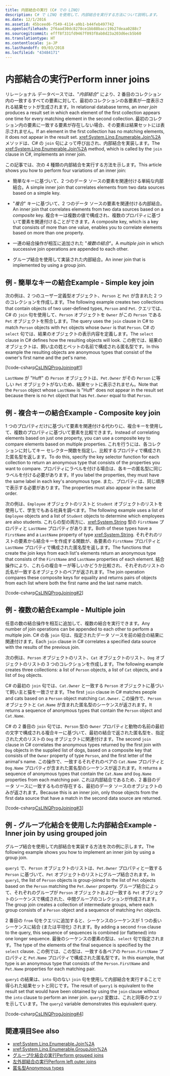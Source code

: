 ```yaml
---
title: 内部結合の実行 (C# での LINQ)
description: C# で LINQ を使用して、内部結合を実行する方法について説明します。
ms.date: 12/1/2016
ms.assetid: 45bceed6-f549-4114-a9b1-b44feb497742
ms.openlocfilehash: 2f6aad30dc8278ce1bb88bacc19b27deaa0288c7
ms.sourcegitcommit: efff8f331fd9467f093f8ab8d23a203d6ecb5b60
ms.translationtype: HT
ms.contentlocale: ja-JP
ms.lasthandoff: 09/03/2018
ms.locfileid: "43484171"
---
```

# <a name="perform-inner-joins"></a><span data-ttu-id="38230-103">内部結合の実行</span><span class="sxs-lookup"><span data-stu-id="38230-103">Perform inner joins</span></span>

<span data-ttu-id="38230-104">リレーショナル データベースでは、"*内部結合*" により、2 番目のコレクション内の一致するすべての要素に対して、最初のコレクションの各要素が一度表示される結果セットが生成されます。</span><span class="sxs-lookup"><span data-stu-id="38230-104">In relational database terms, an *inner join* produces a result set in which each element of the first collection appears one time for every matching element in the second collection.</span></span> <span data-ttu-id="38230-105">最初のコレクション内の要素に一致する要素が存在しない場合、その要素は結果セットには表示されません。</span><span class="sxs-lookup"><span data-stu-id="38230-105">If an element in the first collection has no matching elements, it does not appear in the result set.</span></span> <span data-ttu-id="38230-106"><xref:System.Linq.Enumerable.Join%2A> メソッドは、C# の `join` 句によって呼び出され、内部結合を実装します。</span><span class="sxs-lookup"><span data-stu-id="38230-106">The <xref:System.Linq.Enumerable.Join%2A> method, which is called by the `join` clause in C#, implements an inner join.</span></span>

<span data-ttu-id="38230-107">この記事では、次の 4 種類の内部結合を実行する方法を示します。</span><span class="sxs-lookup"><span data-stu-id="38230-107">This article shows you how to perform four variations of an inner join:</span></span>

- <span data-ttu-id="38230-108">簡単なキーに基づいて、2 つのデータ ソースの要素を関連付ける単純な内部結合。</span><span class="sxs-lookup"><span data-stu-id="38230-108">A simple inner join that correlates elements from two data sources based on a simple key.</span></span>

- <span data-ttu-id="38230-109">"*複合*" キーに基づいて、2 つのデータ ソースの要素を関連付ける内部結合。</span><span class="sxs-lookup"><span data-stu-id="38230-109">An inner join that correlates elements from two data sources based on a *composite* key.</span></span> <span data-ttu-id="38230-110">複合キーは複数の値で構成され、複数のプロパティに基づいて要素を関連付けることができます。</span><span class="sxs-lookup"><span data-stu-id="38230-110">A composite key, which is a key that consists of more than one value, enables you to correlate elements based on more than one property.</span></span>

- <span data-ttu-id="38230-111">一連の結合操作が相互に追加された "*複数の結合*"。</span><span class="sxs-lookup"><span data-stu-id="38230-111">A *multiple join* in which successive join operations are appended to each other.</span></span>

- <span data-ttu-id="38230-112">グループ結合を使用して実装された内部結合。</span><span class="sxs-lookup"><span data-stu-id="38230-112">An inner join that is implemented by using a group join.</span></span>

## <a name="example---simple-key-join"></a><span data-ttu-id="38230-113">例 - 簡単なキーの結合</span><span class="sxs-lookup"><span data-stu-id="38230-113">Example - Simple key join</span></span>

<span data-ttu-id="38230-114">次の例は、2 つのユーザー定義型オブジェクト、`Person` と `Pet` が含まれた 2 つのコレクションを作成します。</span><span class="sxs-lookup"><span data-stu-id="38230-114">The following example creates two collections that contain objects of two user-defined types, `Person` and `Pet`.</span></span> <span data-ttu-id="38230-115">クエリでは、C# の `join` 句を使用して、`Person` オブジェクトを `Owner` がこの `Person` である `Pet` オブジェクトを照合します。</span><span class="sxs-lookup"><span data-stu-id="38230-115">The query uses the `join` clause in C# to match `Person` objects with `Pet` objects whose `Owner` is that `Person`.</span></span> <span data-ttu-id="38230-116">C# の `select` 句では、結果のオブジェクトの表示内容を定義します。</span><span class="sxs-lookup"><span data-stu-id="38230-116">The `select` clause in C# defines how the resulting objects will look.</span></span> <span data-ttu-id="38230-117">この例では、結果のオブジェクトは、飼い主の姓とペットの名前で構成される匿名型です。</span><span class="sxs-lookup"><span data-stu-id="38230-117">In this example the resulting objects are anonymous types that consist of the owner's first name and the pet's name.</span></span>

[!code-csharp[CsLINQProgJoining#1](~/samples/snippets/csharp/concepts/linq/how-to-perform-inner-joins_1.cs)]

<span data-ttu-id="38230-118">`LastName` が "Huff" の `Person` オブジェクトは、`Pet.Owner` がその `Person` に等しい `Pet` オブジェクトがないため、結果セットに表示されません。</span><span class="sxs-lookup"><span data-stu-id="38230-118">Note that the `Person` object whose `LastName` is "Huff" does not appear in the result set because there is no `Pet` object that has `Pet.Owner` equal to that `Person`.</span></span>

## <a name="example---composite-key-join"></a><span data-ttu-id="38230-119">例 - 複合キーの結合</span><span class="sxs-lookup"><span data-stu-id="38230-119">Example - Composite key join</span></span>

<span data-ttu-id="38230-120">1 つのプロパティだけに基づいて要素を関連付ける代わりに、複合キーを使用して、複数のプロパティに基づいて要素を比較できます。</span><span class="sxs-lookup"><span data-stu-id="38230-120">Instead of correlating elements based on just one property, you can use a composite key to compare elements based on multiple properties.</span></span> <span data-ttu-id="38230-121">これを行うには、各コレクションに対してキー セレクター関数を指定し、比較するプロパティで構成された匿名型を返します。</span><span class="sxs-lookup"><span data-stu-id="38230-121">To do this, specify the key selector function for each collection to return an anonymous type that consists of the properties you want to compare.</span></span> <span data-ttu-id="38230-122">プロパティにラベルを付ける場合は、各キーの匿名型に同じラベルを付ける必要があります。</span><span class="sxs-lookup"><span data-stu-id="38230-122">If you label the properties, they must have the same label in each key's anonymous type.</span></span> <span data-ttu-id="38230-123">また、プロパティは、同じ順序で表示する必要があります。</span><span class="sxs-lookup"><span data-stu-id="38230-123">The properties must also appear in the same order.</span></span>

<span data-ttu-id="38230-124">次の例は、`Employee` オブジェクトのリストと `Student` オブジェクトのリストを使用して、学生でもある社員を調べます。</span><span class="sxs-lookup"><span data-stu-id="38230-124">The following example uses a list of `Employee` objects and a list of `Student` objects to determine which employees are also students.</span></span> <span data-ttu-id="38230-125">これらの型の両方に、<xref:System.String> 型の `FirstName` プロパティと `LastName` プロパティがあります。</span><span class="sxs-lookup"><span data-stu-id="38230-125">Both of these types have a `FirstName` and a `LastName` property of type <xref:System.String>.</span></span> <span data-ttu-id="38230-126">それぞれのリストの要素から結合キーを作成する関数が、各要素の `FirstName` プロパティと `LastName` プロパティで構成された匿名型を返します。</span><span class="sxs-lookup"><span data-stu-id="38230-126">The functions that create the join keys from each list's elements return an anonymous type that consists of the `FirstName` and `LastName` properties of each element.</span></span> <span data-ttu-id="38230-127">結合操作により、これらの複合キーが等しいかどうか比較され、それぞれのリストの氏名が一致するオブジェクトのペアが返されます。</span><span class="sxs-lookup"><span data-stu-id="38230-127">The join operation compares these composite keys for equality and returns pairs of objects from each list where both the first name and the last name match.</span></span>

[!code-csharp[CsLINQProgJoining#2](~/samples/snippets/csharp/concepts/linq/how-to-perform-inner-joins_2.cs)]

## <a name="example---multiple-join"></a><span data-ttu-id="38230-128">例 - 複数の結合</span><span class="sxs-lookup"><span data-stu-id="38230-128">Example - Multiple join</span></span>

<span data-ttu-id="38230-129">任意の数の結合操作を相互に追加して、複数の結合を実行できます。</span><span class="sxs-lookup"><span data-stu-id="38230-129">Any number of join operations can be appended to each other to perform a multiple join.</span></span> <span data-ttu-id="38230-130">C# の各 `join` 句は、指定されたデータ ソースを前の結合の結果に関連付けます。</span><span class="sxs-lookup"><span data-stu-id="38230-130">Each `join` clause in C# correlates a specified data source with the results of the previous join.</span></span>

<span data-ttu-id="38230-131">次の例は、`Person` オブジェクトのリスト、`Cat` オブジェクトのリスト、`Dog` オブジェクトのリストの 3 つのコレクションを作成します。</span><span class="sxs-lookup"><span data-stu-id="38230-131">The following example creates three collections: a list of `Person` objects, a list of `Cat` objects, and a list of `Dog` objects.</span></span>

<span data-ttu-id="38230-132">C# の最初の `join` 句では、`Cat.Owner` と一致する `Person` オブジェクトに基づいて飼い主と猫を一致させます。</span><span class="sxs-lookup"><span data-stu-id="38230-132">The first `join` clause in C# matches people and cats based on a `Person` object matching `Cat.Owner`.</span></span> <span data-ttu-id="38230-133">この操作で、`Person` オブジェクトと `Cat.Name` が含まれた匿名型のシーケンスが返されます。</span><span class="sxs-lookup"><span data-stu-id="38230-133">It returns a sequence of anonymous types that contain the `Person` object and `Cat.Name`.</span></span>

<span data-ttu-id="38230-134">C# の 2 番目の `join` 句では、`Person` 型の `Owner` プロパティと動物の名前の最初の文字で構成される複合キーに基づいて、最初の結合で返された匿名型を、指定された犬のリストの `Dog` オブジェクトに関連付けます。</span><span class="sxs-lookup"><span data-stu-id="38230-134">The second `join` clause in C# correlates the anonymous types returned by the first join with `Dog` objects in the supplied list of dogs, based on a composite key that consists of the `Owner` property of type `Person`, and the first letter of the animal's name.</span></span> <span data-ttu-id="38230-135">この操作で、一致するそれぞれのペアの `Cat.Name` プロパティと `Dog.Name` プロパティが含まれた匿名型のシーケンスが返されます。</span><span class="sxs-lookup"><span data-stu-id="38230-135">It returns a sequence of anonymous types that contain the `Cat.Name` and `Dog.Name` properties from each matching pair.</span></span> <span data-ttu-id="38230-136">これは内部結合であるため、2 番目のデータ ソースに一致するものが存在する、最初のデータ ソースのオブジェクトのみが返されます。</span><span class="sxs-lookup"><span data-stu-id="38230-136">Because this is an inner join, only those objects from the first data source that have a match in the second data source are returned.</span></span>

[!code-csharp[CsLINQProgJoining#3](~/samples/snippets/csharp/concepts/linq/how-to-perform-inner-joins_3.cs)]

## <a name="example---inner-join-by-using-grouped-join"></a><span data-ttu-id="38230-137">例 - グループ化結合を使用した内部結合</span><span class="sxs-lookup"><span data-stu-id="38230-137">Example - Inner join by using grouped join</span></span>

<span data-ttu-id="38230-138">グループ結合を使用して内部結合を実装する方法を次の例に示します。</span><span class="sxs-lookup"><span data-stu-id="38230-138">The following example shows you how to implement an inner join by using a group join.</span></span>

<span data-ttu-id="38230-139">`query1` で、`Person` オブジェクトのリストは、`Pet.Owner` プロパティと一致する `Person` に基づいて、`Pet` オブジェクトのリストにグループ結合されます。</span><span class="sxs-lookup"><span data-stu-id="38230-139">In `query1`, the list of `Person` objects is group-joined to the list of `Pet` objects based on the `Person` matching the `Pet.Owner` property.</span></span> <span data-ttu-id="38230-140">グループ結合によって、それぞれのグループが `Person` オブジェクトおよび一致する `Pet` オブジェクトのシーケンスで構成された、中間グループのコレクションが作成されます。</span><span class="sxs-lookup"><span data-stu-id="38230-140">The group join creates a collection of intermediate groups, where each group consists of a `Person` object and a sequence of matching `Pet` objects.</span></span>

<span data-ttu-id="38230-141">2 番目の `from` 句をクエリに追加すると、シーケンスのシーケンスが 1 つの長いシーケンスに結合 (または平坦化) されます。</span><span class="sxs-lookup"><span data-stu-id="38230-141">By adding a second `from` clause to the query, this sequence of sequences is combined (or flattened) into one longer sequence.</span></span> <span data-ttu-id="38230-142">最後のシーケンスの要素の型は、`select` 句で指定されます。</span><span class="sxs-lookup"><span data-stu-id="38230-142">The type of the elements of the final sequence is specified by the `select` clause.</span></span> <span data-ttu-id="38230-143">この例では、この型は、一致する各ペアの `Person.FirstName` プロパティと `Pet.Name` プロパティで構成された匿名型です。</span><span class="sxs-lookup"><span data-stu-id="38230-143">In this example, that type is an anonymous type that consists of the `Person.FirstName` and `Pet.Name` properties for each matching pair.</span></span>

<span data-ttu-id="38230-144">`query1` の結果は、`into` 句のない `join` 句を使用して内部結合を実行することで得られた結果セットと同じです。</span><span class="sxs-lookup"><span data-stu-id="38230-144">The result of `query1` is equivalent to the result set that would have been obtained by using the `join` clause without the `into` clause to perform an inner join.</span></span> <span data-ttu-id="38230-145">`query2` 変数は、これと同等のクエリを示しています。</span><span class="sxs-lookup"><span data-stu-id="38230-145">The `query2` variable demonstrates this equivalent query.</span></span>

[!code-csharp[CsLINQProgJoining#4](~/samples/snippets/csharp/concepts/linq/how-to-perform-inner-joins_4.cs)]

## <a name="see-also"></a><span data-ttu-id="38230-146">関連項目</span><span class="sxs-lookup"><span data-stu-id="38230-146">See also</span></span>

- <xref:System.Linq.Enumerable.Join%2A>  
- <xref:System.Linq.Enumerable.GroupJoin%2A>  
- [<span data-ttu-id="38230-147">グループ化結合の実行</span><span class="sxs-lookup"><span data-stu-id="38230-147">Perform grouped joins</span></span>](perform-grouped-joins.md)  
- [<span data-ttu-id="38230-148">左外部結合の実行</span><span class="sxs-lookup"><span data-stu-id="38230-148">Perform left outer joins</span></span>](perform-left-outer-joins.md)  
- [<span data-ttu-id="38230-149">匿名型</span><span class="sxs-lookup"><span data-stu-id="38230-149">Anonymous types</span></span>](../programming-guide/classes-and-structs/anonymous-types.md)  